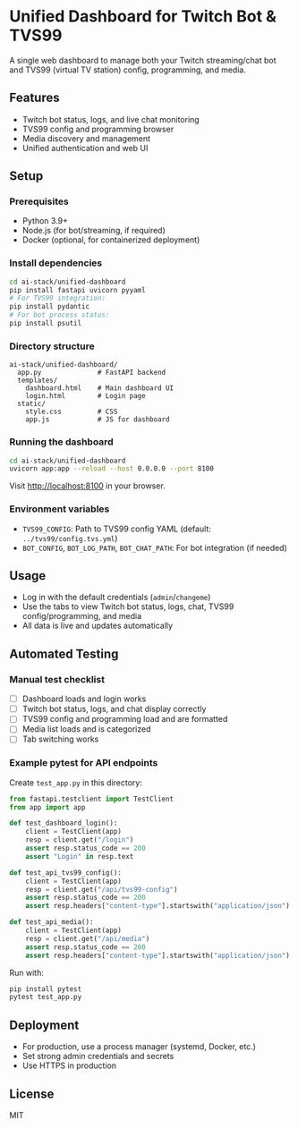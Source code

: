 # Unified Dashboard for Twitch Bot & TVS99

A single web dashboard to manage both your Twitch streaming/chat bot and TVS99 (virtual TV station) config, programming, and media.

## Features
- Twitch bot status, logs, and live chat monitoring
- TVS99 config and programming browser
- Media discovery and management
- Unified authentication and web UI

## Setup

### Prerequisites
- Python 3.9+
- Node.js (for bot/streaming, if required)
- Docker (optional, for containerized deployment)

### Install dependencies
```bash
cd ai-stack/unified-dashboard
pip install fastapi uvicorn pyyaml
# For TVS99 integration:
pip install pydantic
# For bot process status:
pip install psutil
```

### Directory structure
```
ai-stack/unified-dashboard/
  app.py              # FastAPI backend
  templates/
    dashboard.html    # Main dashboard UI
    login.html        # Login page
  static/
    style.css         # CSS
    app.js            # JS for dashboard
```

### Running the dashboard
```bash
cd ai-stack/unified-dashboard
uvicorn app:app --reload --host 0.0.0.0 --port 8100
```
Visit [http://localhost:8100](http://localhost:8100) in your browser.

### Environment variables
- `TVS99_CONFIG`: Path to TVS99 config YAML (default: `../tvs99/config.tvs.yml`)
- `BOT_CONFIG`, `BOT_LOG_PATH`, `BOT_CHAT_PATH`: For bot integration (if needed)

## Usage
- Log in with the default credentials (`admin`/`changeme`)
- Use the tabs to view Twitch bot status, logs, chat, TVS99 config/programming, and media
- All data is live and updates automatically

## Automated Testing

### Manual test checklist
- [ ] Dashboard loads and login works
- [ ] Twitch bot status, logs, and chat display correctly
- [ ] TVS99 config and programming load and are formatted
- [ ] Media list loads and is categorized
- [ ] Tab switching works

### Example pytest for API endpoints
Create `test_app.py` in this directory:
```python
from fastapi.testclient import TestClient
from app import app

def test_dashboard_login():
    client = TestClient(app)
    resp = client.get("/login")
    assert resp.status_code == 200
    assert "Login" in resp.text

def test_api_tvs99_config():
    client = TestClient(app)
    resp = client.get("/api/tvs99-config")
    assert resp.status_code == 200
    assert resp.headers["content-type"].startswith("application/json")

def test_api_media():
    client = TestClient(app)
    resp = client.get("/api/media")
    assert resp.status_code == 200
    assert resp.headers["content-type"].startswith("application/json")
```
Run with:
```bash
pip install pytest
pytest test_app.py
```

## Deployment
- For production, use a process manager (systemd, Docker, etc.)
- Set strong admin credentials and secrets
- Use HTTPS in production

## License
MIT
